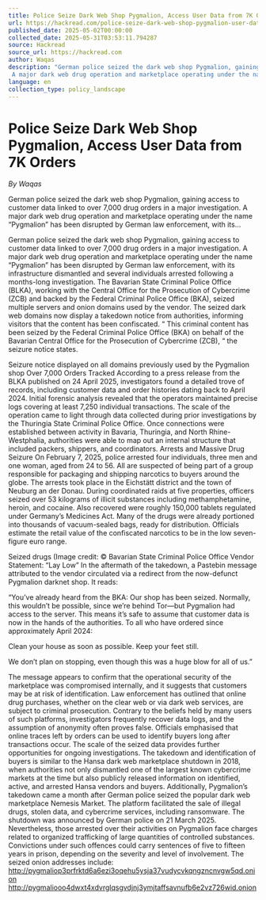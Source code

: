 ```yaml
---
title: Police Seize Dark Web Shop Pygmalion, Access User Data from 7K Orders
url: https://hackread.com/police-seize-dark-web-shop-pygmalion-user-data-orders/
published_date: 2025-05-02T00:00:00
collected_date: 2025-05-31T03:53:11.794287
source: Hackread
source_url: https://hackread.com
author: Waqas
description: "German police seized the dark web shop Pygmalion, gaining access to customer data linked to over 7,000 drug orders in a major investigation. 
 A major dark web drug operation and marketplace operating under the name “Pygmalion” has been disrupted by German law enforcement, with its..."
language: en
collection_type: policy_landscape
---
```


# Police Seize Dark Web Shop Pygmalion, Access User Data from 7K Orders

*By Waqas*

German police seized the dark web shop Pygmalion, gaining access to customer data linked to over 7,000 drug orders in a major investigation. 
 A major dark web drug operation and marketplace operating under the name “Pygmalion” has been disrupted by German law enforcement, with its...

German police seized the dark web shop Pygmalion, gaining access to customer data linked to over 7,000 drug orders in a major investigation. 
 A major dark web drug operation and marketplace operating under the name “Pygmalion” has been disrupted by German law enforcement, with its infrastructure dismantled and several individuals arrested following a months-long investigation. 
 The Bavarian State Criminal Police Office (BLKA), working with the Central Office for the Prosecution of Cybercrime (ZCB) and backed by the Federal Criminal Police Office (BKA), seized multiple servers and onion domains used by the vendor. 
 The seized dark web domains now display a takedown notice from authorities, informing visitors that the content has been confiscated. “ This criminal content has been seized by the Federal Criminal Police Office (BKA) on behalf of the Bavarian Central Office for the Prosecution of Cybercrime (ZCB), “ the seizure notice states. 
 
 Seizure notice displayed on all domains previously used by the Pygmalion shop 
 Over 7,000 Orders Tracked 
 According to a press release from the BLKA published on 24 April 2025, investigators found a detailed trove of records, including customer data and order histories dating back to April 2024. Initial forensic analysis revealed that the operators maintained precise logs covering at least 7,250 individual transactions. 
 The scale of the operation came to light through data collected during prior investigations by the Thuringia State Criminal Police Office. Once connections were established between activity in Bavaria, Thuringia, and North Rhine-Westphalia, authorities were able to map out an internal structure that included packers, shippers, and coordinators. 
 Arrests and Massive Drug Seizure 
 On February 7, 2025, police arrested four individuals, three men and one woman, aged from 24 to 56. All are suspected of being part of a group responsible for packaging and shipping narcotics to buyers around the globe. The arrests took place in the Eichstätt district and the town of Neuburg an der Donau. 
 During coordinated raids at five properties, officers seized over 53 kilograms of illicit substances including methamphetamine, heroin, and cocaine. Also recovered were roughly 150,000 tablets regulated under Germany’s Medicines Act. 
 Many of the drugs were already portioned into thousands of vacuum-sealed bags, ready for distribution. Officials estimate the retail value of the confiscated narcotics to be in the low seven-figure euro range. 
 
 Seized drugs (Image credit: © Bavarian State Criminal Police Office 
 Vendor Statement: “Lay Low” 
 In the aftermath of the takedown, a Pastebin message attributed to the vendor circulated via a redirect from the now-defunct Pygmalion darknet shop. It reads: 
 
 “You’ve already heard from the BKA: Our shop has been seized. Normally, this wouldn’t be possible, since we’re behind Tor—but Pygmalion had access to the server. This means it’s safe to assume that customer data is now in the hands of the authorities. 
 To all who have ordered since approximately April 2024: 
 
 Clean your house as soon as possible. 
 Keep your feet still. 
 
 We don’t plan on stopping, even though this was a huge blow for all of us.” 
 
 The message appears to confirm that the operational security of the marketplace was compromised internally, and it suggests that customers may be at risk of identification. 
 Law enforcement has outlined that online drug purchases, whether on the clear web or via dark web services, are subject to criminal prosecution. Contrary to the beliefs held by many users of such platforms, investigators frequently recover data logs, and the assumption of anonymity often proves false. 
 Officials emphasised that online traces left by orders can be used to identify buyers long after transactions occur. The scale of the seized data provides further opportunities for ongoing investigations. 
 The takedown and identification of buyers is similar to the Hansa dark web marketplace shutdown in 2018, when authorities not only dismantled one of the largest known cybercrime markets at the time but also publicly released information on identified, active, and arrested Hansa vendors and buyers. 
 Additionally, Pygmalion’s takedown came a month after German police seized the popular dark web marketplace Nemesis Market. The platform facilitated the sale of illegal drugs, stolen data, and cybercrime services, including ransomware. The shutdown was announced by German police on 21 March 2025. 
 Nevertheless, those arrested over their activities on Pygmalion face charges related to organized trafficking of large quantities of controlled substances. Convictions under such offences could carry sentences of five to fifteen years in prison, depending on the severity and level of involvement. 
 The seized onion addresses include: 
 http://pygmaliop3prfrktd6a6ezi3oqehu5ysja37vudycvkqngzncnvgw5qd.onion 
 http://pygmaliooo4dwxt4xdvrglqsgvdjnj3ymjtaffsavnufb6e2vz726wid.onion
